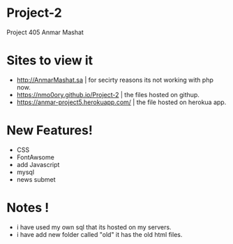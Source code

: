 # Project-2

Project 405
Anmar Mashat

# Sites to view it
  - http://AnmarMashat.sa | for secirty reasons its not working with php now.
  - https://nmo0ory.github.io/Project-2 | the files hosted on githup.
  - https://anmar-project5.herokuapp.com/ | the file hosted on herokua app.

# New Features!

  - CSS
  - FontAwsome
  - add Javascript
  - mysql
  - news submet
  
# Notes !
  - i have used my own sql that its hosted on my servers.
  - i have add new folder called "old" it has the old html files.